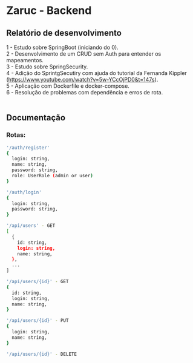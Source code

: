 # Zaruc - Backend

## Relatório de desenvolvimento <br>
1 - Estudo sobre SpringBoot (iniciando do 0). <br>
2 - Desenvolvimento de um CRUD sem Auth para entender os mapeamentos. <br>
3 - Estudo sobre SpringSecurity. <br>
4 - Adição do SprintgSecutiry com ajuda do tutorial da Fernanda Kippler (https://www.youtube.com/watch?v=5w-YCcOjPD0&t=147s). <br>
5 - Aplicação com Dockerfile e docker-compose. <br>
6 - Resolução de problemas com dependência e erros de rota. <br>
<br>
 
## Documentação
### Rotas:

``` sh
'/auth/register'
{
  login: string,
  name: string,
  password: string,
  role: UserRole (admin or user)
}
```
``` sh
'/auth/login'
{
  login: string,
  password: string,
}
```
``` sh
'/api/users' - GET
[
  {
    id: string,
    login: string,
    name: string,
  },
  ...
]
```
``` sh
'/api/users/{id}' - GET
{
  id: string,
  login: string,
  name: string,
}
```
``` sh
'/api/users/{id}' - PUT
{
  login: string,
  name: string,
}
```
``` sh
'/api/users/{id}' - DELETE
```


